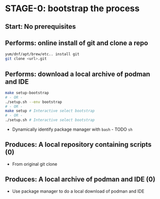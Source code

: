 
# STAGE-0: bootstrap the process

## Start: No prerequisites

## Performs: online install of git and clone a repo

```bash
yum/dnf/apt/brew/etc.. install git
git clone <url>.git
```

## Performs: download a local archive of podman and IDE

```bash
make setup-bootstrap
# - OR -
./setup.sh --env bootstrap
# - OR -
make setup # Interactive select bootstrap
# - OR -
./setup.sh # Interactive select bootstrap
```

* Dynamically identify package manager with `bash` - TODO `sh`

## Produces: A local repository containing scripts (0)

* From original git clone

## Produces: A local archive of podman and IDE (0)

* Use package manager to do a local download of podman and IDE
